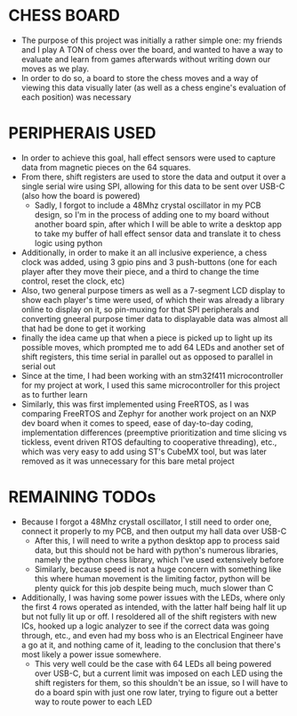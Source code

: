 # CHESS BOARD
- The purpose of this project was initially a rather simple one: my friends and I play A TON of chess over the board, and wanted to have a way to evaluate and learn from games afterwards without writing down our moves as we play.
- In order to do so, a board to store the chess moves and a way of viewing this data visually later (as well as a chess engine's evaluation of each position) was necessary 

# PERIPHERAlS USED
- In order to achieve this goal, hall effect sensors were used to capture data from magnetic pieces on the 64 squares. 
- From there, shift registers are used to store the data and output it over a single serial wire using SPI, allowing for this data to be sent over USB-C (also how the board is powered) 
    - Sadly, I forgot to include a 48Mhz crystal oscillator in my PCB design, so I'm in the process of adding one to my board without another board spin, after which I will be able to write a desktop app to take my buffer of hall effect sensor data and translate it to chess logic using python
- Additionally, in order to make it an all inclusive experience, a chess clock was added, using 3 gpio pins and 3 push-buttons (one for each player after they move their piece, and a third to change the time control, reset the clock, etc)
- Also, two general purpose timers as well as a 7-segment LCD display to show each player's time were used, of which their was already a library online to display on it, so pin-muxing for that SPI peripherals and converting gneeral purpose timer data to displayable data was almost all that had be done to get it working
- finally the idea came up that when a piece is picked up to light up its possible moves, which prompted me to add 64 LEDs and another set of shift registers, this time serial in parallel out as opposed to parallel in serial out
- Since at the time, I had been working with an stm32f411 microcontroller for my project at work, I used this same microcontroller for this project as to further learn
- Similarly, this was first implemented using FreeRTOS, as I was comparing FreeRTOS and Zephyr for another work project on an NXP dev board when it comes to speed, ease of day-to-day coding, implementation differences (preemptive prioritization and time slicing vs tickless, event driven RTOS defaulting to cooperative threading), etc., which was very easy to add using ST's CubeMX tool, but was later removed as it was unnecessary for this bare metal project

# REMAINING TODOs
- Because I forgot a 48Mhz crystall oscillator, I still need to order one, connect it properly to my PCB, and then output my hall data over USB-C
    - After this, I will need to write a python desktop app to process said data, but this should not be hard with python's numerous libraries, namely the python chess library, which I've used extensively before
    - Similarly, because speed is not a huge concern with something like this where human movement is the limiting factor, python will be plenty quick for this job despite being much, much slower than C
- Additionally, I was having some power issues with the LEDs, where only the first 4 rows operated as intended, with the latter half being half lit up but not fully lit up or off. I resoldered all of the shift registers with new ICs, hooked up a logic analyzer to see if the correct data was going through, etc., and even had my boss who is an Electrical Engineer have a go at it, and nothing came of it, leading to the conclusion that there's most likely a power issue somewhere. 
    - This very well could be the case with 64 LEDs all being powered over USB-C, but a current limit was imposed on each LED using the shift registers for them, so this shouldn't be an issue, so I will have to do a board spin with just one row later, trying to figure out a better way to route power to each LED